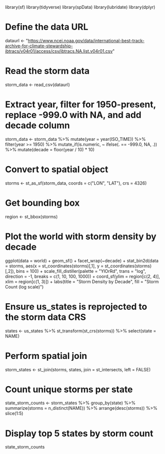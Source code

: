 library(sf)
library(tidyverse)
library(spData)
library(lubridate)
library(dplyr)

# Define the data URL
dataurl <- "https://www.ncei.noaa.gov/data/international-best-track-archive-for-climate-stewardship-ibtracs/v04r01/access/csv/ibtracs.NA.list.v04r01.csv"

# Read the storm data
storm_data <- read_csv(dataurl)

# Extract year, filter for 1950-present, replace -999.0 with NA, and add decade column
storm_data <- storm_data %>%
  mutate(year = year(ISO_TIME)) %>%
  filter(year >= 1950) %>%
  mutate_if(is.numeric, ~ ifelse(. == -999.0, NA, .)) %>%
  mutate(decade = floor(year / 10) * 10)

# Convert to spatial object
storms <- st_as_sf(storm_data, coords = c("LON", "LAT"), crs = 4326)

# Get bounding box
region <- st_bbox(storms)

# Plot the world with storm density by decade
ggplot(data = world) +
  geom_sf() +
  facet_wrap(~decade) +
  stat_bin2d(data = storms, aes(x = st_coordinates(storms)[,1], y = st_coordinates(storms)[,2]), bins = 100) +
  scale_fill_distiller(palette = "YlOrRd", trans = "log", direction = -1, breaks = c(1, 10, 100, 1000)) +
  coord_sf(ylim = region[c(2, 4)], xlim = region[c(1, 3)]) +
  labs(title = "Storm Density by Decade", fill = "Storm Count (log scale)")

# Ensure us_states is reprojected to the storm data CRS
states <- us_states %>%
  st_transform(st_crs(storms)) %>%
  select(state = NAME)

# Perform spatial join
storm_states <- st_join(storms, states, join = st_intersects, left = FALSE)

# Count unique storms per state
state_storm_counts <- storm_states %>%
  group_by(state) %>%
  summarize(storms = n_distinct(NAME)) %>%
  arrange(desc(storms)) %>%
  slice(1:5)

# Display top 5 states by storm count
state_storm_counts
 
